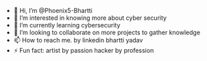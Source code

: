 - 👋 Hi, I’m @Phoenix5-Bhartti
- 👀 I’m interested in knowing more about cyber security
- 🌱 I’m currently learning cybersecurity
- 💞️ I’m looking to collaborate on more projects to gather knowledge
- 📫 How to reach me. by linkedin bhartti yadav
- ⚡ Fun fact: artist by passion hacker by profession

<!---
Phoenix5-Bhartti/Phoenix5-Bhartti is a ✨ special ✨ repository because its `README.md` (this file) appears on your GitHub profile.
You can click the Preview link to take a look at your changes.
--->
